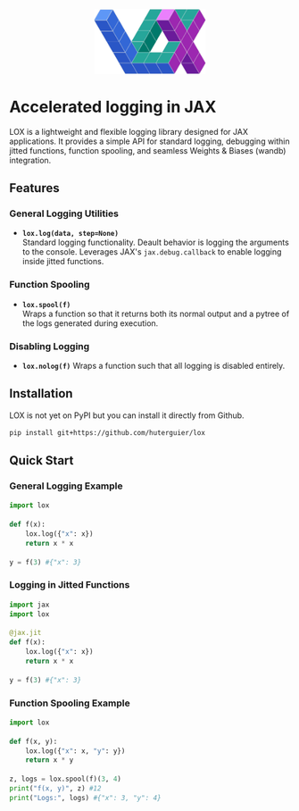 <div align="center">
    <img src="https://github.com/huterguier/lox/blob/main/images/lox3.png" width="200">
</div>

# Accelerated logging in JAX

LOX is a lightweight and flexible logging library designed for JAX applications. It provides a simple API for standard logging, debugging within jitted functions, function spooling, and seamless Weights & Biases (wandb) integration.

## Features

### General Logging Utilities
- **`lox.log(data, step=None)`**  
  Standard logging functionality. Deault behavior is logging the arguments to the console.
  Leverages JAX's `jax.debug.callback` to enable logging inside jitted functions.

### Function Spooling
- **`lox.spool(f)`**  
  Wraps a function so that it returns both its normal output and a pytree of the logs generated during execution.

### Disabling Logging
- **`lox.nolog(f)`**
  Wraps a function such that all logging is disabled entirely.

## Installation

LOX is not yet on PyPI but you can install it directly from Github.

```bash
pip install git+https://github.com/huterguier/lox
```

## Quick Start

### General Logging Example

```python
import lox

def f(x):
    lox.log({"x": x})
    return x * x

y = f(3) #{"x": 3}
```

### Logging in Jitted Functions

```python
import jax
import lox

@jax.jit
def f(x):
    lox.log({"x": x})
    return x * x

y = f(3) #{"x": 3}
```

### Function Spooling Example

```python
import lox

def f(x, y):
    lox.log({"x": x, "y": y})
    return x * y

z, logs = lox.spool(f)(3, 4)
print("f(x, y)", z) #12
print("Logs:", logs) #{"x": 3, "y": 4}
```
